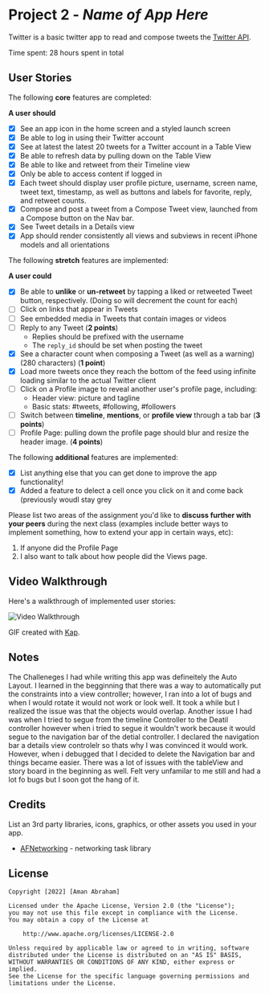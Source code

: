 # Project 2 - *Name of App Here*

Twitter is a basic twitter app to read and compose tweets the [Twitter API](https://apps.twitter.com/).

Time spent: 28 hours spent in total

## User Stories

The following **core** features are completed:

**A user should**

- [x] See an app icon in the home screen and a styled launch screen
- [x] Be able to log in using their Twitter account
- [x] See at latest the latest 20 tweets for a Twitter account in a Table View
- [x] Be able to refresh data by pulling down on the Table View
- [x] Be able to like and retweet from their Timeline view
- [x] Only be able to access content if logged in
- [x] Each tweet should display user profile picture, username, screen name, tweet text, timestamp, as well as buttons and labels for favorite, reply, and retweet counts.
- [x] Compose and post a tweet from a Compose Tweet view, launched from a Compose button on the Nav bar.
- [x] See Tweet details in a Details view
- [x] App should render consistently all views and subviews in recent iPhone models and all orientations

The following **stretch** features are implemented:

**A user could**

- [x] Be able to **unlike** or **un-retweet** by tapping a liked or retweeted Tweet button, respectively. (Doing so will decrement the count for each)
- [ ] Click on links that appear in Tweets
- [ ] See embedded media in Tweets that contain images or videos
- [ ] Reply to any Tweet (**2 points**)
  - Replies should be prefixed with the username
  - The `reply_id` should be set when posting the tweet
- [x] See a character count when composing a Tweet (as well as a warning) (280 characters) (**1 point**)
- [x] Load more tweets once they reach the bottom of the feed using infinite loading similar to the actual Twitter client
- [ ] Click on a Profile image to reveal another user's profile page, including:
  - Header view: picture and tagline
  - Basic stats: #tweets, #following, #followers
- [ ] Switch between **timeline**, **mentions**, or **profile view** through a tab bar (**3 points**)
- [ ] Profile Page: pulling down the profile page should blur and resize the header image. (**4 points**)

The following **additional** features are implemented:

- [x] List anything else that you can get done to improve the app functionality!
- [x] Added a feature to delect a cell once you click on it and come back (previously woudl stay grey

Please list two areas of the assignment you'd like to **discuss further with your peers** during the next class (examples include better ways to implement something, how to extend your app in certain ways, etc):

1. If anyone did the Profile Page
2. I also want to talk about how people did the Views page.

## Video Walkthrough

Here's a walkthrough of implemented user stories:

<img src='[http://i.imgur.com/link/to/your/gif/file.gif](https://imgur.com/a/yNlpq5C)' title='Video Walkthrough' width='' alt='Video Walkthrough' />

GIF created with [Kap](https://getkap.co/).

## Notes
The Challeneges I had while writing this app was defineitely the Auto Layout. I learned in the begginning that there was a way to automatically put
the constraints into a view controller; however, I ran into a lot of bugs and when I would rotate it would not work or look well. It took a while but I realized the issue was that the objects would overlap. Another issue I had was when I tried to segue from the timeline Controller to the Deatil controller however when i tried to segue it wouldn't work because it would segue to the navigation bar of the detial controller. I declared the navigation bar a details view controlelr so thats why I was convinced it would work. However, when i debugged that I decided to delete the Navigation bar and things became easier. There was a lot of issues with the tableView and story board in the beginning as well. Felt very unfamilar to me still and had a lot fo bugs but I soon got the hang of it.

## Credits

List an 3rd party libraries, icons, graphics, or other assets you used in your app.

- [AFNetworking](https://github.com/AFNetworking/AFNetworking) - networking task library

## License

    Copyright [2022] [Aman Abraham]

    Licensed under the Apache License, Version 2.0 (the "License");
    you may not use this file except in compliance with the License.
    You may obtain a copy of the License at

        http://www.apache.org/licenses/LICENSE-2.0

    Unless required by applicable law or agreed to in writing, software
    distributed under the License is distributed on an "AS IS" BASIS,
    WITHOUT WARRANTIES OR CONDITIONS OF ANY KIND, either express or implied.
    See the License for the specific language governing permissions and
    limitations under the License.
